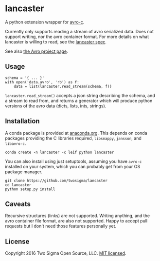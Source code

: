 lancaster
=========

A python extension wrapper for [avro-c][avro-c].

Currently only supports reading a stream of avro serialized data.
Does not support writing, nor the avro container format.  For more
details on what lancaster is willing to read, see the
[lancaster spec](docs/spec.md).

See also [the Avro project page][avro].

Usage
-----

    schema = '{ ... }'
    with open('data.avro', 'rb') as f:
        data = list(lancaster.read_stream(schema, f))

`lancaster.read_stream()` accepts a json string describing the schema,
and a stream to read from, and returns a generator which will produce
python versions of the avro data (dicts, lists, ints, strings).

Installation
------------

A conda package is provided at [anaconda.org][anaconda].  This depends
on conda packages providing the C libraries required, `libsnappy`,
`jansson`, and `libavro-c`.

    conda create -n lancaster -c leif python lancaster

You can also install using just setuptools, assuming you have `avro-c`
installed on your system, which you can probably get from your OS
package manager.

    git clone https://github.com/twosigma/lancaster
    cd lancaster
    python setup.py install

Caveats
-------

Recursive structures (links) are not supported.  Writing anything, and
the avro container file format, are also not supported.  Happy to
accept pull requests but I don't need those features personally yet.

License
-------

Copyright 2016 Two Sigma Open Source, LLC.  [MIT licensed][license].

[anaconda]: https://anaconda.org/leif/lancaster
[avro]: https://avro.apache.org/
[avro-c]: http://avro.apache.org/docs/1.7.7/api/c/index.html
[license]: https://github.com/twosigma/lancaster/blob/master/LICENSE
